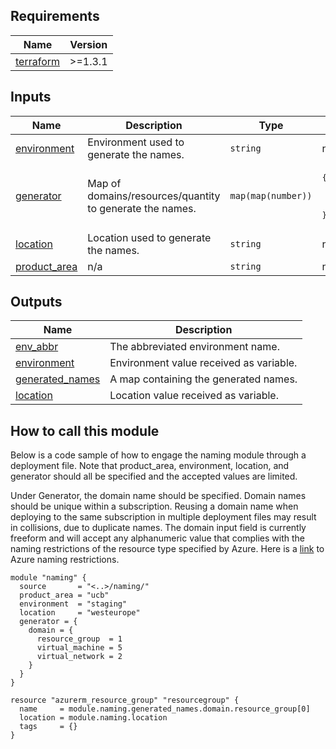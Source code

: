 ## Requirements

| Name | Version |
|------|---------|
| <a name="requirement_terraform"></a> [terraform](#requirement\_terraform) | >=1.3.1 |

## Inputs

| Name | Description | Type | Default | Required |
|------|-------------|------|---------|:--------:|
| <a name="input_environment"></a> [environment](#input\_environment) | Environment used to generate the names. | `string` | n/a | yes |
| <a name="input_generator"></a> [generator](#input\_generator) | Map of domains/resources/quantity to generate the names. | `map(map(number))` | <pre>{<br>  "domain": {<br>    "resource": 1<br>  }<br>}</pre> | no |
| <a name="input_location"></a> [location](#input\_location) | Location used to generate the names. | `string` | n/a | yes |
| <a name="input_product_area"></a> [product\_area](#input\_product\_area) | n/a | `string` | n/a | yes |

## Outputs

| Name | Description |
|------|-------------|
| <a name="output_env_abbr"></a> [env\_abbr](#output\_env\_abbr) | The abbreviated environment name. |
| <a name="output_environment"></a> [environment](#output\_environment) | Environment value received as variable. |
| <a name="output_generated_names"></a> [generated\_names](#output\_generated\_names) | A map containing the generated names. |
| <a name="output_location"></a> [location](#output\_location) | Location value received as variable. |

## How to call this module
Below is a code sample of how to engage the naming module through a deployment file. Note that product_area, environment, location, and generator should all be specified and the accepted values are limited.

Under Generator, the domain name should be specified. Domain names should be unique within a subscription. Reusing a domain name when deploying to the same subscription in multiple deployment files may result in collisions, due to duplicate names.
The domain input field is currently freeform and will accept any alphanumeric value that complies with the naming restrictions of the resource type specified by Azure. Here is a [link](https://docs.microsoft.com/en-us/azure/azure-resource-manager/management/resource-name-rules) to Azure naming restrictions.

```
module "naming" {
  source       = "<..>/naming/"
  product_area = "ucb"
  environment  = "staging"
  location     = "westeurope"
  generator = {
    domain = {
      resource_group  = 1
      virtual_machine = 5
      virtual_network = 2
    }
  }
}

resource "azurerm_resource_group" "resourcegroup" {
  name     = module.naming.generated_names.domain.resource_group[0]
  location = module.naming.location
  tags     = {}
}

```
